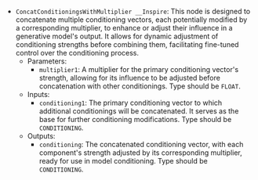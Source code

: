 - `ConcatConditioningsWithMultiplier __Inspire`: This node is designed to concatenate multiple conditioning vectors, each potentially modified by a corresponding multiplier, to enhance or adjust their influence in a generative model's output. It allows for dynamic adjustment of conditioning strengths before combining them, facilitating fine-tuned control over the conditioning process.
    - Parameters:
        - `multiplier1`: A multiplier for the primary conditioning vector's strength, allowing for its influence to be adjusted before concatenation with other conditionings. Type should be `FLOAT`.
    - Inputs:
        - `conditioning1`: The primary conditioning vector to which additional conditionings will be concatenated. It serves as the base for further conditioning modifications. Type should be `CONDITIONING`.
    - Outputs:
        - `conditioning`: The concatenated conditioning vector, with each component's strength adjusted by its corresponding multiplier, ready for use in model conditioning. Type should be `CONDITIONING`.
